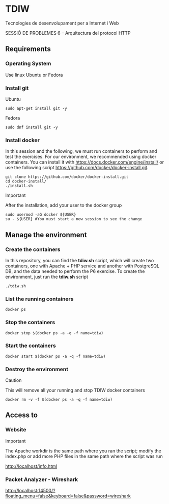 # TDIW
Tecnologies de desenvolupament per a Internet i Web

SESSIÓ DE PROBLEMES 6 – Arquitectura del protocol HTTP

## Requirements
### Operating System
Use linux Ubuntu or Fedora 

### Install git
Ubuntu
```shell
sudo apt-get install git -y
```

Fedora
```shell
sudo dnf install git -y
```

### Install docker
In this session and the following, we must run containers to perform and test the exercises.
For our environment, we recommended using docker containers. You can install it with https://docs.docker.com/engine/install/ or use the following script https://github.com/docker/docker-install.git.
```shell
git clone https://github.com/docker/docker-install.git
cd docker-install/
./install.sh
```

> [!IMPORTANT]  
> After the installation, add your user to the docker group 
>```shell
>sudo usermod -aG docker ${USER}
>su - ${USER} #You must start a new session to see the change
>```

## Manage the environment

### Create the containers
In this repository, you can find the **tdiw.sh** script, which will create two containers, one with Apache + PHP service and another with PostgreSQL DB, and the data needed to perform the P6 exercise. 
To create the environment, just run the **tdiw.sh** script
```shell
./tdiw.sh
```

### List the running containers
```shell
docker ps
```

### Stop the containers
```shell
docker stop $(docker ps -a -q -f name=tdiw)
```

### Start the containers
```shell
docker start $(docker ps -a -q -f name=tdiw)
```

### Destroy the environment
> [!CAUTION]
> This will remove all your running and stop TDIW docker containers
```shell
docker rm -v -f $(docker ps -a -q -f name=tdiw)
```

## Access to 

### Website
> [!IMPORTANT]  
> The Apache workdir is the same path where you ran the script; modify the index.php or add more PHP files in the same path where the script was run

[http://localhost/info.html](http://localhost/info.html)

### Packet Analyzer - Wireshark

[http://localhost:14500/?floating_menu=false&keyboard=false&password=wireshark](http://localhost:14500/?floating_menu=false&keyboard=false&password=wireshark)
